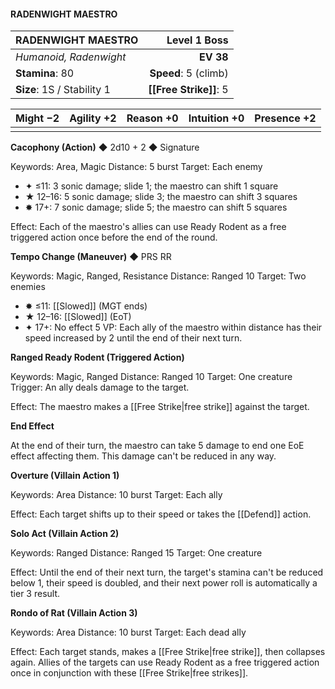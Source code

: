 #### RADENWIGHT MAESTRO

| RADENWIGHT MAESTRO         |     **Level 1 Boss** |
| :------------------------- | -------------------: |
| *Humanoid, Radenwight*     |            **EV 38** |
| **Stamina**: 80            | **Speed**: 5 (climb) |
| **Size**: 1S / Stability 1 |   **[[Free Strike]]**: 5 |

| **Might** −2 | **Agility** +2 | **Reason** +0 | **Intuition** +0 | **Presence** +2 |
| ------------ | -------------- | ------------- | ---------------- | --------------- |
|              |                |               |                  |                 |

**Cacophony (Action)** ◆ 2d10 + 2 ◆ Signature

Keywords: Area, Magic
Distance: 5 burst
Target: Each enemy

- ✦ ≤11: 3 sonic damage; slide 1; the maestro can shift 1 square
- ★ 12–16: 5 sonic damage; slide 3; the maestro can shift 3 squares
- ✸ 17+: 7 sonic damage; slide 5; the maestro can shift 5 squares

Effect: Each of the maestro's allies can use Ready Rodent as a free triggered action once before the end of the round.

**Tempo Change (Maneuver)** ◆ PRS RR

Keywords: Magic, Ranged, Resistance
Distance: Ranged 10
Target: Two enemies

- ✸ ≤11: [[Slowed]] (MGT ends)
- ★ 12–16: [[Slowed]] (EoT)
- ✦ 17+: No effect
  5 VP: Each ally of the maestro within distance has their speed increased by 2 until the end of their next turn.

**Ranged Ready Rodent (Triggered Action)**

Keywords: Magic, Ranged
Distance: Ranged 10
Target: One creature
Trigger: An ally deals damage to the target.

Effect: The maestro makes a [[Free Strike|free strike]] against the target.

**End Effect**

At the end of their turn, the maestro can take 5 damage to end one EoE effect affecting them. This damage can't be reduced in any way.

**Overture (Villain Action 1)**

Keywords: Area
Distance: 10 burst
Target: Each ally

Effect: Each target shifts up to their speed or takes the [[Defend]] action.

**Solo Act (Villain Action 2)**

Keywords: Ranged
Distance: Ranged 15
Target: One creature

Effect: Until the end of their next turn, the target's stamina can't be reduced below 1, their speed is doubled, and their next power roll is automatically a tier 3 result.

**Rondo of Rat (Villain Action 3)**

Keywords: Area
Distance: 10 burst
Target: Each dead ally

Effect: Each target stands, makes a [[Free Strike|free strike]], then collapses again. Allies of the targets can use Ready Rodent as a free triggered action once in conjunction with these [[Free Strike|free strikes]].
